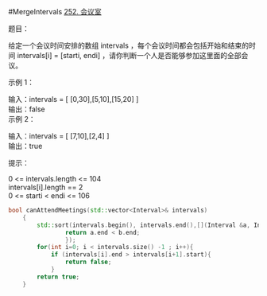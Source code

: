 #MergeIntervals
[252. 会议室](https://leetcode-cn.com/problems/meeting-rooms)

题目：

给定一个会议时间安排的数组 intervals ，每个会议时间都会包括开始和结束的时间 intervals[i] = [starti, endi] ，请你判断一个人是否能够参加这里面的全部会议。

示例 1：

输入：intervals = [ [0,30],[5,10],[15,20] ]  
输出：false  
示例 2：

输入：intervals = [ [7,10],[2,4] ]  
输出：true

提示：

0 <= intervals.length <= 104  
intervals[i].length == 2  
0 <= starti < endi <= 106

```cpp
bool canAttendMeetings(std::vector<Interval>& intervals)
    {           
        std::sort(intervals.begin(), intervals.end(),[](Interval &a, Interval &b){
                return a.end < b.end;
                }); 
        for(int i=0; i < intervals.size() -1 ; i++){
            if (intervals[i].end > intervals[i+1].start){
                return false;
            }                                                                           }       
        return true;
    }
```